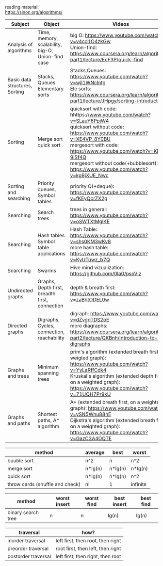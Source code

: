 reading material:\
https://sinon.org/algorithms/

| Subject | Object | Videos |
| ------- | ------ | ------ |
| Analysis of algorithms | Time, memory, scalability, big-O, Union-find case | big O: https://www.youtube.com/watch?v=v4cd1O4zkGw <br> Union-find: https://www.coursera.org/learn/algorithms-part1/lecture/EcF3P/quick-find |
| Basic data structures, Sorting | Stacks, Queues Elementary sorts | Stacks,Queues: https://www.youtube.com/watch?v=wjI1WNcIntg <br> Ele sorts: https://www.coursera.org/learn/algorithms-part1/lecture/JHpgy/sorting-introduction |
| Sorting | Merge sort quick sort |quicksort with code: hhttps://www.youtube.com/watch?v=SLauY6PpjW4 <br> quicksort without code: https://www.youtube.com/watch?v=XE4VP_8Y0BU <br> mergesort with code: https://www.youtube.com/watch?v=KF2j-9iSf4Q <br> mergesort without code(+bubblesort): https://www.youtube.com/watch?v=kgBjXUE_Nwc |
| Sorting and searching | Priority queues, Symbol tables | priority Q(+deque): https://www.youtube.com/watch?v=fKEyQcrZX2g <br>  |
| Searching | Search trees | trees in general: https://www.youtube.com/watch?v=oSWTXtMglKE |
| Searching | Hash tables Symbol table applications | Hash Table: https://www.youtube.com/watch?v=shs0KM3wKv8 <br> more hash table: https://www.youtube.com/watch?v=KyUTuwz_b7Q |
| Searching | Swarms | Hive mind vizualization: https://github.com/0la0/psoViz <br> |
| Undirected graphs | Graphs, Depth first, breadth first, connection | depth & breath first: https://www.youtube.com/watch?v=zaBhtODEL0w |
| Directed graphs | Digraphs, Cycles, connection, reachability | digraph: https://www.youtube.com/watch?v=dZvgqTDS2oE <br> more diagraphs: https://www.coursera.org/learn/algorithms-part2/lecture/QKBnh/introduction-to-digraphs <br>  |
| Graphs and trees | Minimum spanning trees | prim's algorithm (extended breath first, on a weigted graph): https://www.youtube.com/watch?v=YyLaRffCdk4 <br> Kruskal's algorithm (extended depth first, on a weighted graph): https://www.youtube.com/watch?v=71UQH7Pr9kU |
| Graphs and paths | Shortest paths, A* algorithm | A* (extended breath first, on a weighted graph): https://www.youtube.com/watch?v=ySN5Wnu88nE <br> Dijkstra's algorithm (extended breath first, on a weighted graph): https://www.youtube.com/watch?v=GazC3A4OQTE |

| method | average | best | worst |
| --- | --- | --- | --- |
| buuble sort | n^2 | n | n^2 |
| merge sort | n\*lg(n) | n\*lg(n) | n\*lg(n) |
| quick sort | n\*lg(n) | n\*lg(n) | n^2 |
| throw cards (shuffle and check)| n! | 1 | infinite |

| method | worst insert | worst find | best insert | best find |
| --- | --- | --- | --- | --- |
| binary search tree | n | n | lg(n) | lg(n) |


| traversal | how? |
| --- | --- |
| inorder traversal | left first, then root, then right |
| preorder traversal| root first, then left, then right |
| postorder traversal | left first, then right, then root |
